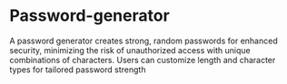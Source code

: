 # Password-generator
A password generator creates strong, random passwords for enhanced security, minimizing the risk of unauthorized access with unique combinations of characters. Users can customize length and character types for tailored password strength
